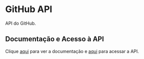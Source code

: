 # GitHub API

API do GitHub.

## Documentação e Acesso à API

Clique [aqui](https://developer.github.com) para ver a documentação e [aqui](https://api.github.com) para acessar a API.